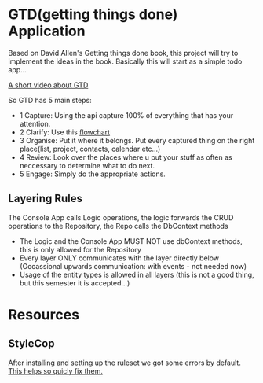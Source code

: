 # GTD(getting things done) Application #

Based on David Allen's Getting things done book, this project will try to implement the ideas in the book.
Basically this will start as a simple todo app...

[A short video about GTD](https://www.youtube.com/watch?v=gCswMsONkwY)

So GTD has 5 main steps:

 - 1 Capture: Using the api capture 100% of everything that has your attention.
 - 2 Clarify: Use this [flowchart](https://blog.joefallon.net/wp-content/uploads/2012/07/GTD-Workflow-100.png)
 - 3 Organise: Put it where it belongs. Put every captured thing on the right place(list, project, contacts, calendar etc...)
 - 4 Review: Look over the places where u put your stuff as often as neccessary to determine what to do next.
 - 5 Engage: Simply do the appropriate actions.

## Layering Rules ## 
The Console App calls Logic operations, the logic forwards the CRUD operations to the Repository, the Repo calls the DbContext methods
- The Logic and the Console App MUST NOT use dbContext methods, this is only allowed for the Repository
- Every layer ONLY communicates with the layer directly below (Occassional upwards communication: with events - not needed now)
- Usage of the entity types is allowed in all layers (this is not a good thing, but this semester it is accepted…)

 

# Resources #

## StyleCop
After installing and setting up the ruleset we got some errors by default. [This helps so quicly fix them.](http://www.softwarepronto.com/2018/05/visual-studio-file-linking-using.html)
